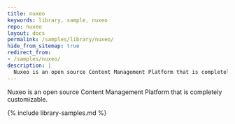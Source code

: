 ```yaml
---
title: nuxeo
keywords: library, sample, nuxeo
repo: nuxeo
layout: docs
permalink: /samples/library/nuxeo/
hide_from_sitemap: true
redirect_from:
- /samples/nuxeo/
description: |
  Nuxeo is an open source Content Management Platform that is completely customizable.
---
```


Nuxeo is an open source Content Management Platform that is completely customizable.


{% include library-samples.md %}
